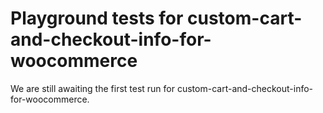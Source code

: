 # Playground tests for custom-cart-and-checkout-info-for-woocommerce
We are still awaiting the first test run for custom-cart-and-checkout-info-for-woocommerce.

